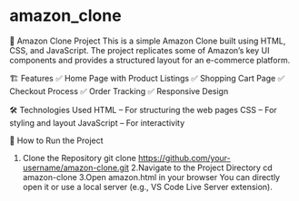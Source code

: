 # amazon_clone
🛒 Amazon Clone Project
This is a simple Amazon Clone built using HTML, CSS, and JavaScript. The project replicates some of Amazon’s key UI components and provides a structured layout for an e-commerce platform.

🏗️ Features
✅ Home Page with Product Listings
✅ Shopping Cart Page
✅ Checkout Process
✅ Order Tracking
✅ Responsive Design

🛠️ Technologies Used
HTML – For structuring the web pages
CSS – For styling and layout
JavaScript – For interactivity

🚀 How to Run the Project
1. Clone the Repository
   git clone https://github.com/your-username/amazon-clone.git
2.Navigate to the Project Directory
   cd amazon-clone
3.Open amazon.html in your browser
   You can directly open it or use a local server (e.g., VS Code Live Server extension).


